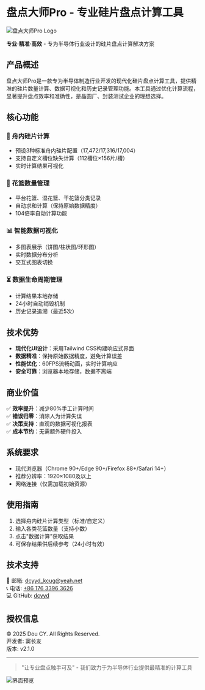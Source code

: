 # 盘点大师Pro - 专业硅片盘点计算工具

![盘点大师Pro Logo](https://via.placeholder.com/150x50/0d3b8c/FFFFFF?text=盘点大师Pro)

**专业·精准·高效** - 专为半导体行业设计的硅片盘点计算解决方案

## 产品概述

盘点大师Pro是一款专为半导体制造行业开发的现代化硅片盘点计算工具，提供精准的硅片数量计算、数据可视化和历史记录管理功能。本工具通过优化计算流程，显著提升盘点效率和准确性，是晶圆厂、封装测试企业的理想选择。

## 核心功能

### 🚢 舟内硅片计算
- 预设3种标准舟内硅片配置（17,472/17,316/17,004）
- 支持自定义槽位缺失计算（112槽位×156片/槽）
- 实时计算结果可视化

### 🧺 花篮数量管理
- 平台花篮、湿花篮、干花篮分类记录
- 自动求和计算（保持原始数据精度）
- 104倍率自动计算功能

### 📊 智能数据可视化
- 多图表展示（饼图/柱状图/环形图）
- 实时数据分布分析
- 交互式图表切换

### ⏳ 数据生命周期管理
- 计算结果本地存储
- 24小时自动销毁机制
- 历史记录追溯（最近5次）

## 技术优势

- **现代化UI设计**：采用Tailwind CSS构建响应式界面
- **数据精准**：保持原始数据精度，避免计算误差
- **性能优化**：60FPS流畅动画，实时计算响应
- **安全可靠**：浏览器本地存储，数据不离端

## 商业价值

✅ **效率提升**：减少80%手工计算时间  
✅ **错误归零**：消除人为计算失误  
✅ **决策支持**：直观的数据可视化报表  
✅ **成本节约**：无需额外硬件投入  

## 系统要求

- 现代浏览器（Chrome 90+/Edge 90+/Firefox 88+/Safari 14+）
- 推荐分辨率：1920×1080及以上
- 网络连接（仅需加载初始资源）

## 使用指南

1. 选择舟内硅片计算类型（标准/自定义）
2. 输入各类花篮数量（支持小数）
3. 点击"数据计算"获取结果
4. 可保存结果供后续参考（24小时有效）

## 技术支持

📧 邮箱: [dcyyd_kcug@yeah.net](mailto:dcyyd_kcug@yeah.net)  
📞 电话: [+86 176 3396 3626](tel:+8617633963626)  
💻 GitHub: [dcyyd](https://github.com/dcyyd)  

## 授权信息

© 2025 Dou CY. All Rights Reserved.  
开发者: 窦长友  
版本: v2.1.0  

---

> "让专业盘点触手可及" - 我们致力于为半导体行业提供最精准的计算工具

![界面预览](https://via.placeholder.com/800x450/f0f7ff/0d3b8c?text=盘点大师Pro+界面预览)